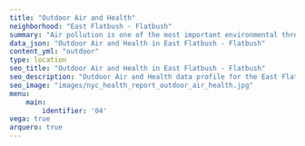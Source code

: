 ```yaml
---
title: "Outdoor Air and Health"
neighborhood: "East Flatbush - Flatbush"
summary: "Air pollution is one of the most important environmental threats to urban populations and while all people are exposed, pollutant emissions, levels of exposure, and population vulnerability vary across neighborhoods. Exposures to common air pollutants have been linked to respiratory and cardiovascular diseases, cancers, and premature deaths."
data_json: "Outdoor Air and Health in East Flatbush - Flatbush"
content_yml: "outdoor"
type: location
seo_title: "Outdoor Air and Health in East Flatbush - Flatbush"
seo_description: "Outdoor Air and Health data profile for the East Flatbush - Flatbush neighborhood of NYC."
seo_image: "images/nyc_health_report_outdoor_air_health.jpg"
menu:
    main:
        identifier: '04'
vega: true
arquero: true
---
```

